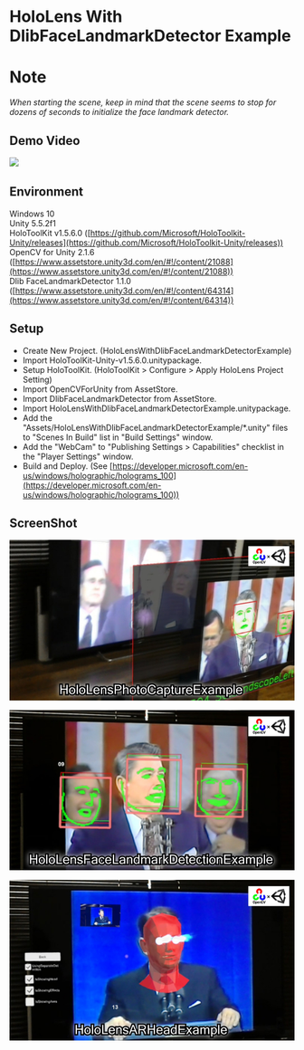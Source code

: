HoloLens With DlibFaceLandmarkDetector Example
====================

Note
=====
*When starting the scene, keep in mind that the scene seems to stop for dozens of seconds to initialize the face landmark detector.*


Demo Video
-----
[![](http://img.youtube.com/vi/egMZB_3DGVc/0.jpg)](https://youtu.be/egMZB_3DGVc)


Environment
-----
Windows 10  
Unity 5.5.2f1  
HoloToolKit v1.5.6.0  ([https://github.com/Microsoft/HoloToolkit-Unity/releases](https://github.com/Microsoft/HoloToolkit-Unity/releases))  
OpenCV for Unity 2.1.6 ([https://www.assetstore.unity3d.com/en/#!/content/21088](https://www.assetstore.unity3d.com/en/#!/content/21088))  
Dlib FaceLandmarkDetector 1.1.0 ([https://www.assetstore.unity3d.com/en/#!/content/64314](https://www.assetstore.unity3d.com/en/#!/content/64314))  


Setup
-----
* Create New Project. (HoloLensWithDlibFaceLandmarkDetectorExample)
* Import HoloToolKit-Unity-v1.5.6.0.unitypackage.
* Setup HoloToolKit. (HoloToolKit > Configure > Apply HoloLens Project Setting)
* Import OpenCVForUnity from AssetStore.
* Import DlibFaceLandmarkDetector from AssetStore.
* Import HoloLensWithDlibFaceLandmarkDetectorExample.unitypackage.
* Add the "Assets/HoloLensWithDlibFaceLandmarkDetectorExample/*.unity" files to "Scenes In Build" list in "Build Settings" window.
* Add the "WebCam" to "Publishing Settings > Capabilities" checklist in the "Player Settings" window.
* Build and Deploy. (See [https://developer.microsoft.com/en-us/windows/holographic/holograms_100](https://developer.microsoft.com/en-us/windows/holographic/holograms_100))


ScreenShot
-----
![screenshot01.jpg](screenshot01.jpg) 

![screenshot02.jpg](screenshot02.jpg) 

![screenshot03.jpg](screenshot03.jpg) 

